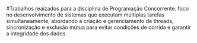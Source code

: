 #Trabalhos reaizados para a disciplina de Programação Concorrente.
foco no desenvolvimento de sistemas que executam múltiplas tarefas simultaneamente, abordando a criação e gerenciamento de threads, sincronização e exclusão mútua para evitar condições de corrida e garantir a integridade dos dados. 
